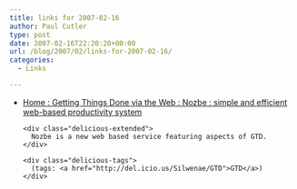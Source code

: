 ```yaml
---
title: links for 2007-02-16
author: Paul Cutler
type: post
date: 2007-02-16T22:20:20+00:00
url: /blog/2007/02/links-for-2007-02-16/
categories:
  - Links

---
```

<ul class="delicious">
  <li>
    <div class="delicious-link">
      <a href="http://www.nozbe.com/">Home : Getting Things Done via the Web : Nozbe : simple and efficient web-based productivity system</a>
    </div>
    
    <div class="delicious-extended">
      Nozbe is a new web based service featuring aspects of GTD.
    </div>
    
    <div class="delicious-tags">
      (tags: <a href="http://del.icio.us/Silwenae/GTD">GTD</a>)
    </div>
  </li>
</ul>